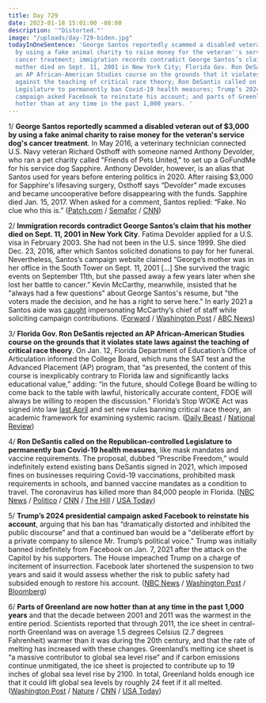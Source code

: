 ```yaml
---
title: Day 729
date: 2023-01-18 15:01:00 -08:00
description: '"Distorted."'
image: "/uploads/day-729-biden.jpg"
todayInOneSentence: 'George Santos reportedly scammed a disabled veteran out of $3,000
  by using a fake animal charity to raise money for the veteran''s service dog''s
  cancer treatment; immigration records contradict George Santos’s claim that his
  mother died on Sept. 11, 2001 in New York City; Florida Gov. Ron DeSantis rejected
  an AP African-American Studies course on the grounds that it violates state laws
  against the teaching of critical race theory; Ron DeSantis called on the Republican-controlled
  Legislature to permanently ban Covid-19 health measures; Trump’s 2024 presidential
  campaign asked Facebook to reinstate his account; and parts of Greenland are now
  hotter than at any time in the past 1,000 years. '
---
```


1/ **George Santos reportedly scammed a disabled veteran out of $3,000 by using a fake animal charity to raise money for the veteran's service dog's cancer treatment**. In May 2016, a veterinary technician connected U.S. Navy veteran Richard Osthoff with someone named Anthony Devolder, who ran a pet charity called "Friends of Pets United," to set up a GoFundMe for his service dog Sapphire. Anthony Devolder, however, is an alias that Santos used for years before entering politics in 2020. After raising $3,000 for Sapphire's lifesaving surgery, Osthoff says “Devolder” made excuses and became uncooperative before disappearing with the funds. Sapphire died Jan. 15, 2017. When asked for a comment, Santos replied: “Fake. No clue who this is.” ([Patch.com](https://patch.com/new-york/oysterbay/disabled-veteran-george-santos-took-3k-dying-dogs-gofundme) / [Semafor](https://www.semafor.com/article/01/17/2023/george-santos-denies-swindling-a-disabled-veteran-while-their-dog-died-of-cancer) / [CNN](https://www.cnn.com/2023/01/18/politics/george-santos-veteran-dog-gofundme/index.html))

2/ **Immigration records contradict George Santos’s claim that his mother died on Sept. 11, 2001 in New York City**. Fatima Devolder applied for a U.S. visa in February 2003. She had not been in the U.S. since 1999. She died Dec. 23, 2016, after which Santos solicited donations to pay for her funeral. Nevertheless, Santos’s campaign website claimed “George’s mother was in her office in the South Tower on Sept. 11, 2001 [...] She survived the tragic events on September 11th, but she passed away a few years later when she lost her battle to cancer.” Kevin McCarthy, meanwhile, insisted that he "always had a few questions" about George Santos's resume, but "the voters made the decision, and he has a right to serve here." In early 2021 a Santos aide was [caught](https://www.nytimes.com/2023/01/13/nyregion/george-santos-republicans-lies.html) impersonating McCarthy’s chief of staff while soliciting campaign contributions. ([Forward](https://forward.com/news/532350/george-santos-congressman-lie-about-9-11-newly-released-documents/) / [Washington Post](https://www.washingtonpost.com/politics/2023/01/18/santos-mother-sept-11/) / [ABC News](https://abcnews.go.com/Politics/mccarthy-insists-questions-santos-resume/story?id=96465195))

3/ **Florida Gov. Ron DeSantis rejected an AP African-American Studies course on the grounds that it violates state laws against the teaching of critical race theory**. On Jan. 12, Florida Department of Education’s Office of Articulation informed the College Board, which runs the SAT test and the Advanced Placement (AP) program, that “as presented, the content of this course is inexplicably contrary to Florida law and significantly lacks educational value,” adding: “in the future, should College Board be willing to come back to the table with lawful, historically accurate content, FDOE will always be willing to reopen the discussion." Florida’s Stop WOKE Act was signed into law [last April](https://whatthefuckjusthappenedtoday.com/2022/04/18/day-454/#6-the-florida-education-department-r) and set new rules banning critical race theory, an academic framework for examining systemic racism. ([Daily Beast](https://www.thedailybeast.com/desantis-blocks-ap-african-american-studies-course-for-breaking-floridas-anti-crt-law) / [National Review](https://www.nationalreview.com/corner/desantis-ap-african-american-studies-program-violates-florida-law/))

4/ **Ron DeSantis called on the Republican-controlled Legislature to permanently ban Covid-19 health measures**, like mask mandates and vaccine requirements. The proposal, dubbed “Prescribe Freedom,” would indefinitely extend existing bans DeSantis signed in 2021, which imposed fines on businesses requiring Covid-19 vaccinations, prohibited mask requirements in schools, and banned vaccine mandates as a condition to travel. The coronavirus has killed more than 84,000 people in Florida. ([NBC News](https://www.nbcnews.com/politics/politics-news/florida-gov-desantis-proposes-permanent-ban-covid-mandates-rcna66268) / [Politico](https://www.politico.com/news/2023/01/17/desantis-covid-19-changes-anti-vax-00078192) / [CNN](https://www.cnn.com/2023/01/18/politics/desantis-covid-policy-florida/) / [The Hill](https://thehill.com/homenews/state-watch/3817894-desantis-proposes-permanent-covid-mandate-ban-in-florida/) / [USA Today](https://www.usatoday.com/story/news/politics/2023/01/18/desantis-florida-covid-19-mask-mandates-ban/11075664002/))

5/ **Trump’s 2024 presidential campaign asked Facebook to reinstate his account**, arguing that his ban has “dramatically distorted and inhibited the public discourse” and that a continued ban would be a "deliberate effort by a private company to silence Mr. Trump’s political voice." Trump was initially banned indefinitely from Facebook on Jan. 7, 2021 after the attack on the Capitol by his supporters. The House impeached Trump on a charge of incitement of insurrection. Facebook later shortened the suspension to two years and said it would assess whether the risk to public safety had subsided enough to restore his account. ([NBC News](https://www.nbcnews.com/politics/donald-trump/donald-trump-prepares-return-facebook-twitter-rcna65809) / [Washington Post](https://www.washingtonpost.com/politics/2023/01/18/trump-facebook-ban-return-jan-6/) / [Bloomberg](https://www.bloomberg.com/news/articles/2023-01-18/trump-s-campaign-asks-facebook-parent-to-reinstate-his-account?sref=MIBMEEoj))

6/ **Parts of Greenland are now hotter than at any time in the past 1,000 years** and that the decade between 2001 and 2011 was the warmest in the entire period. Scientists reported that through 2011, the ice sheet in central-north Greenland was on average 1.5 degrees Celsius (2.7 degrees Fahrenheit) warmer than it was during the 20th century, and that the rate of melting has increased with these changes. Greenland’s melting ice sheet is “a massive contributor to global sea level rise” and if carbon emissions continue unmitigated, the ice sheet is projected to contribute up to 19 inches of global sea level rise by 2100. In total, Greenland holds enough ice that it could lift global sea levels by roughly 24 feet if it all melted. ([Washington Post](https://www.washingtonpost.com/climate-environment/2023/01/18/greenland-hotter-temperatures/) / [Nature](https://www.nature.com/articles/s41586-022-05517-z) / [CNN](https://www.cnn.com/2023/01/18/world/greenland-ice-sheet-warming-climate/index.html) / [USA Today](https://www.usatoday.com/story/news/world/2023/01/18/climate-change-greenland-melting-ice-sheet-sea-levels/11070445002/))

